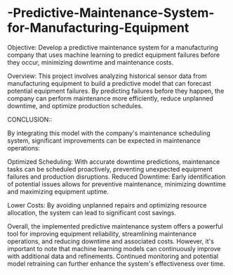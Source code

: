 # -Predictive-Maintenance-System-for-Manufacturing-Equipment

Objective:
Develop a predictive maintenance system for a manufacturing company that uses machine
learning to predict equipment failures before they occur, minimizing downtime and maintenance
costs.

Overview:
This project involves analyzing historical sensor data from manufacturing equipment to build a
predictive model that can forecast potential equipment failures. By predicting failures before
they happen, the company can perform maintenance more efficiently, reduce unplanned
downtime, and optimize production schedules.

CONCLUSION::

By integrating this model with the company's maintenance scheduling system, significant improvements can be expected in maintenance operations:

Optimized Scheduling: With accurate downtime predictions, maintenance tasks can be scheduled proactively, preventing unexpected equipment failures and production disruptions.
Reduced Downtime: Early identification of potential issues allows for preventive maintenance, minimizing downtime and maximizing equipment uptime.

Lower Costs: By avoiding unplanned repairs and optimizing resource allocation, the system can lead to significant cost savings.

Overall, the implemented predictive maintenance system offers a powerful tool for improving equipment reliability, streamlining maintenance operations, and reducing downtime and associated costs. However, it's important to note that machine learning models can continuously improve with additional data and refinements. Continued monitoring and potential model retraining can further enhance the system's effectiveness over time.
